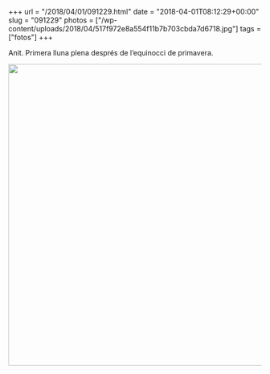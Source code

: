 +++
url = "/2018/04/01/091229.html"
date = "2018-04-01T08:12:29+00:00"
slug = "091229"
photos = ["/wp-content/uploads/2018/04/517f972e8a554f11b7b703cbda7d6718.jpg"]
tags = ["fotos"]
+++

Anit. Primera lluna plena després de l’equinocci de primavera.

<img src="/wp-content/uploads/2018/04/517f972e8a554f11b7b703cbda7d6718.jpg" width="600" height="600" />
